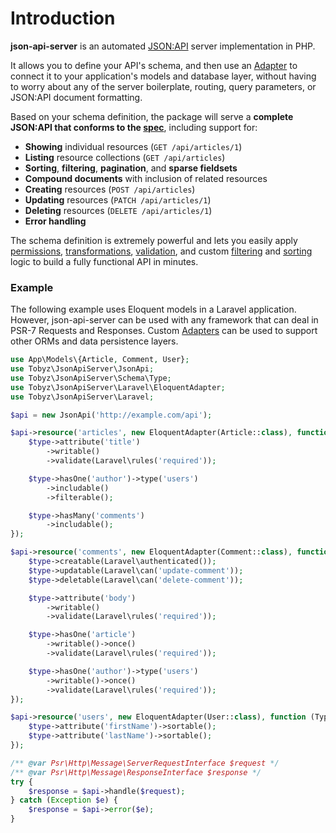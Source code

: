 # Introduction

**json-api-server** is an automated [JSON:API](http://jsonapi.org) server implementation in PHP.

It allows you to define your API's schema, and then use an [Adapter](adapters.md) to connect it to your application's models and database layer, without having to worry about any of the server boilerplate, routing, query parameters, or JSON:API document formatting.

Based on your schema definition, the package will serve a **complete JSON:API that conforms to the [spec](https://jsonapi.org/format/)**, including support for:

- **Showing** individual resources (`GET /api/articles/1`)
- **Listing** resource collections (`GET /api/articles`)
- **Sorting**, **filtering**, **pagination**, and **sparse fieldsets**
- **Compound documents** with inclusion of related resources
- **Creating** resources (`POST /api/articles`)
- **Updating** resources (`PATCH /api/articles/1`)
- **Deleting** resources (`DELETE /api/articles/1`)
- **Error handling**

The schema definition is extremely powerful and lets you easily apply [permissions](visibility.md), [transformations](writing.md#transformers), [validation](writing.md#validation), and custom [filtering](filtering.md) and [sorting](sorting.md) logic to build a fully functional API in minutes.

### Example

The following example uses Eloquent models in a Laravel application. However, json-api-server can be used with any framework that can deal in PSR-7 Requests and Responses. Custom [Adapters](adapters.md) can be used to support other ORMs and data persistence layers.

```php
use App\Models\{Article, Comment, User};
use Tobyz\JsonApiServer\JsonApi;
use Tobyz\JsonApiServer\Schema\Type;
use Tobyz\JsonApiServer\Laravel\EloquentAdapter;
use Tobyz\JsonApiServer\Laravel;

$api = new JsonApi('http://example.com/api');

$api->resource('articles', new EloquentAdapter(Article::class), function (Type $type) {
    $type->attribute('title')
        ->writable()
        ->validate(Laravel\rules('required'));

    $type->hasOne('author')->type('users')
        ->includable()
        ->filterable();

    $type->hasMany('comments')
        ->includable();
});

$api->resource('comments', new EloquentAdapter(Comment::class), function (Type $type) {
    $type->creatable(Laravel\authenticated());
    $type->updatable(Laravel\can('update-comment'));
    $type->deletable(Laravel\can('delete-comment'));

    $type->attribute('body')
        ->writable()
        ->validate(Laravel\rules('required'));

    $type->hasOne('article')
        ->writable()->once()
        ->validate(Laravel\rules('required'));

    $type->hasOne('author')->type('users')
        ->writable()->once()
        ->validate(Laravel\rules('required'));
});

$api->resource('users', new EloquentAdapter(User::class), function (Type $type) {
    $type->attribute('firstName')->sortable();
    $type->attribute('lastName')->sortable();
});

/** @var Psr\Http\Message\ServerRequestInterface $request */
/** @var Psr\Http\Message\ResponseInterface $response */
try {
    $response = $api->handle($request);
} catch (Exception $e) {
    $response = $api->error($e);
}
```
